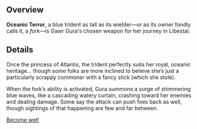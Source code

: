 <!-- title: Oceanic Terror -->
<!-- quote: We have a tickler, a healer, and... a mop? -->
<!-- chapters: -1 -->
<!-- images: (Gura's first time wielding Oceanic Terror), (Oceanic Terror as viewed from the inventory), (Oceanic Terror's ability activated) -->
<!-- model: true -->

## Overview

**Oceanic Terror**, a blue trident as tall as its wielder—or as its owner fondly calls it, a _fork_—is Gawr Gura's chosen weapon for her journey in Libestal.

## Details

Once the princess of Atlantis, the trident perfectly suits her royal, oceanic heritage... though some folks are more inclined to believe she’s just a particularly scrappy commoner with a fancy stick (which she stole).

When the fork’s ability is activated, Gura summons a surge of shimmering blue waves, like a cascading watery curtain, crashing toward her enemies and dealing damage. Some say the attack can push foes back as well, though sightings of that happening are few and far between.

[Become wet!](#embed:https://www.youtube.com/live/PJtapc2_7ok?si=cvMAuRigm1F37XG_&t=5396)

